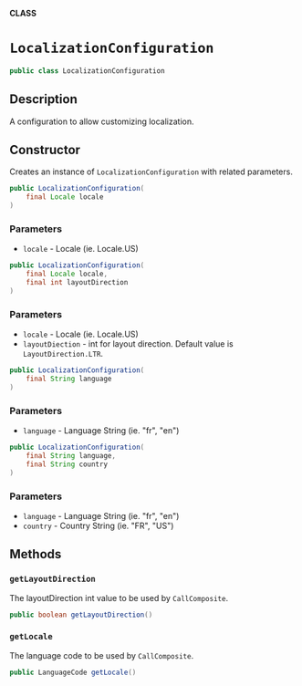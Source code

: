 **CLASS**

# `LocalizationConfiguration`

```java
public class LocalizationConfiguration
```

## Description

A configuration to allow customizing localization.

## Constructor

Creates an instance of `LocalizationConfiguration` with related parameters. 

```java
public LocalizationConfiguration(
    final Locale locale
)         
```

### Parameters
* `locale` - Locale (ie. Locale.US)


```java
public LocalizationConfiguration(
    final Locale locale, 
    final int layoutDirection
) 
```

### Parameters
* `locale` - Locale (ie. Locale.US)
* `layoutDiection` - int for layout direction. Default value is `LayoutDirection.LTR`.


```java
public LocalizationConfiguration(
    final String language
)         
```

### Parameters
* `language` - Language String (ie. "fr", "en")
  

```java
public LocalizationConfiguration(
    final String language,
    final String country 
)         
```

### Parameters
* `language` - Language String (ie. "fr", "en")
* `country` - Country String (ie. "FR", "US")


## Methods

### `getLayoutDirection`

The layoutDirection int value to be used by `CallComposite`.

```java
public boolean getLayoutDirection() 
```
 
### `getLocale`

The language code to be used by `CallComposite`.

```java
public LanguageCode getLocale() 
```
